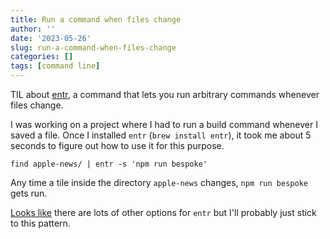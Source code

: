 ```yaml
---
title: Run a command when files change
author: ''
date: '2023-05-26'
slug: run-a-command-when-files-change
categories: []
tags: [command line]
---
```


TIL about [entr](https://github.com/eradman/entr), a command that lets you run arbitrary commands whenever files change.

I was working on a project where I had to run a build command whenever I saved a file. Once I installed `entr` (`brew install entr`), it took me about 5 seconds to figure out how to use it for this purpose.

```
find apple-news/ | entr -s 'npm run bespoke'
```

Any time a tile inside the directory `apple-news` changes, `npm run bespoke` gets run.

[Looks like](http://eradman.com/entrproject/) there are lots of other options for `entr` but I'll probably just stick to this pattern.

